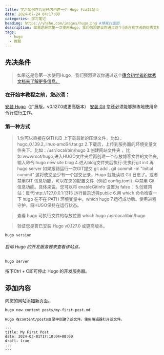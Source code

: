 ```yaml
---
title: 学习如何在几分钟内创建一个 Hugo FixIt站点
date: 2024-07-24 04:17:00
categories: 学习笔记
headimg: https://yhehe.com/images/hugo.png #博客封面图
description: 如果这是您第一次使用Hugo，我们强烈建议你通过这个[适合初学者的优秀文档来了解更多信息。 #章的简短描述，概述文章内容，可以用于SEO优化，帮助搜索引擎和用户快速了解文章主题。
tags:
  - hugo
  - 教程
---
```



## 先决条件

> 如果这是您第一次使用Hugo，我们强烈建议你通过这个[适合初学者的优秀文档来了解更多信息。](https://gohugo.io/getting-started/)

### 在开始本教程之前，您必须：

[安装 Hugo](https://gohugo.io/getting-started/installing/)（扩展版，v0.127.0或更高版本）
[安装 Git](https://git-scm.com/book/en/v2/Getting-Started-Installing-Git)
您还必须能够熟练地使用命令行进行工作。

### 第一种方式

>1.你可以直接在GITHUB 上下载最新的压缩文件，比如：hugo_0.139.2_linux-amd64.tar.gz
2.下载后，上传到服务器的环境变量文件夹下。比如：/usr/local/bin/hugo
3.创建网站文件夹 ，比如:wwwroot/hugo,进入HUGO文件夹后再创建一个存放博客文件的文件夹,输入命令:hugo new site blog
4.进入blog文件夹后执行:先执行git init 再hugo server 如果报错运行一次GIT提交 git add .  git commit -m "Initial commit" 这将使您至少有一个提交记录，Hugo 就能读取 Git 日志了。或者禁用GIT 信息功能，可以在您的配置文件（例如 config.toml）中禁用 Git 信息功能。具体来说，您可以将 enableGitInfo 设置为 false：
5.创建网站：反代http://127.0.0.1:1313 运行目录选择public
6.用 which 命令检查一下 hugo 在不在 PATH 环境变量中。which hugo
7.运行成功后。使用进程守护，将HUGO保持在运行状态。


>查看 hugo 可执行文件的存放位置
>which hugo
>/usr/local/bin/hugo



>验证您是否已安装 Hugo v0.127.0 或更高版本。
```
hugo version
```

###### 启动 Hugo 的开发服务器来查看该站点。
```
hugo server
```

按下Ctrl + C即可停止 Hugo 的开发服务器。

## 添加内容

向您的网站添加新页面。
```
hugo new content posts/my-first-post.md
```
```
Hugo 在content/posts目录中创建了该文件。使用编辑器打开该文件。
```
```
---
title: My First Post
date: 2024-03-01T17:10:04+08:00
draft: true
...
---
```




